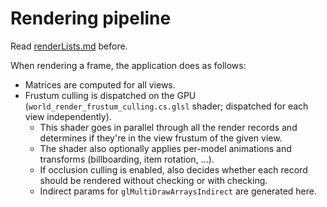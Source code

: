 # Rendering pipeline

Read [renderLists.md](renderLists.md) before.

When rendering a frame, the application does as follows:

* Matrices are computed for all views.
* Frustum culling is dispatched on the GPU (`world_render_frustum_culling.cs.glsl` shader; dispatched for each view independently).
  * This shader goes in parallel through all the render records and determines if they're in the view frustum of the given view.
  * The shader also optionally applies per-model animations and transforms (billboarding, item rotation, ...).
  * If occlusion culling is enabled, also decides whether each record should be rendered without checking or with checking.
  * Indirect params for `glMultiDrawArraysIndirect` are generated here.